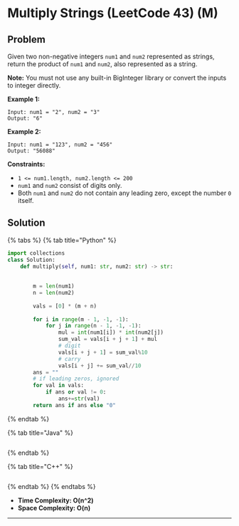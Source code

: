 # Multiply Strings (LeetCode 43) (M)

## Problem

Given two non-negative integers `num1` and `num2` represented as strings, return the product of `num1` and `num2`, also represented as a string.

**Note:** You must not use any built-in BigInteger library or convert the inputs to integer directly.

&#x20;

**Example 1:**

```
Input: num1 = "2", num2 = "3"
Output: "6"
```

**Example 2:**

```
Input: num1 = "123", num2 = "456"
Output: "56088"
```

&#x20;

**Constraints:**

* `1 <= num1.length, num2.length <= 200`
* `num1` and `num2` consist of digits only.
* Both `num1` and `num2` do not contain any leading zero, except the number `0` itself.



## Solution&#x20;

{% tabs %}
{% tab title="Python" %}
```python
import collections
class Solution:
    def multiply(self, num1: str, num2: str) -> str:
        
        
        m = len(num1)
        n = len(num2)
        
        vals = [0] * (m + n)
        
        for i in range(m - 1, -1, -1):
            for j in range(n - 1, -1, -1):
                mul = int(num1[i]) * int(num2[j])
                sum_val = vals[i + j + 1] + mul
                # digit
                vals[i + j + 1] = sum_val%10
                # carry
                vals[i + j] += sum_val//10
        ans = ""
        # if leading zeros, ignored
        for val in vals:
            if ans or val != 0:
                ans+=str(val)
        return ans if ans else "0"
```
{% endtab %}

{% tab title="Java" %}
```java
```
{% endtab %}

{% tab title="C++" %}
```cpp
```
{% endtab %}
{% endtabs %}

* **Time Complexity: O(n^2)**
* **Space Complexity: O(n)**

****
